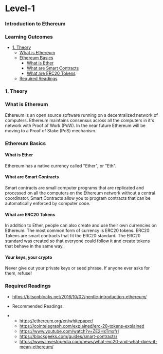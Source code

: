 # Level-1

### Introduction to Ethereum

### Learning Outcomes
- [1. Theory](#1.-Theory)
  - [What is Ethereum](#What-is-Ethereum)
  - [Ethereum Basics](#Ethereum-Basics)
    - [What is Ether](#what-is-Ether)
    - [What are Smart Contracts](#What-are-Smart-Contracts)
    - [What are ERC20 Tokens](#What-are-ERC20-Tokens)
  - [Required Readings](#Required-Readings)


### 1. Theory
### What is Ethereum
Ethereum is an open source software running on a decentralized network of computers. Ethereum maintains consensus across all the computers in it's network with Proof of Work (PoW). In the near future Ethereum will be moving to a Proof of Stake (PoS) mechanism.

### Ethereum Basics
#### What is Ether
Ethereum has a native currency called "Ether", or "Eth".

#### What are Smart Contracts
Smart contracts are small computer programs that are replicated and processed on all the computers on the Ethereum network without a central coordinator. Smart Contracts allow you to program contracts that can be automatically enforced by computer code.  

#### What are ERC20 Tokens
In addition to Ether, people can also create and use their own currencies on Ethereum. The most common form of currency is ERC20 tokens. ERC20 Tokens are smart contracts that fit the ERC20 standard. The ERC20 standard was created so that everyone could follow it and create tokens that behave in the same way.

#### Your keys, your crypto
Never give out your private keys or seed phrase. If anyone ever asks for them, refuse!

### Required Readings
  - https://bitsonblocks.net/2016/10/02/gentle-introduction-ethereum/
  
- Recommended Readings:
- 
  - https://ethereum.org/en/whitepaper/
  - https://cointelegraph.com/explained/erc-20-tokens-explained
  - https://www.youtube.com/watch?v=ZE2HxTmxfrI
  - https://blockgeeks.com/guides/smart-contracts/
  - https://www.investopedia.com/news/what-erc20-and-what-does-it-mean-ethereum/


